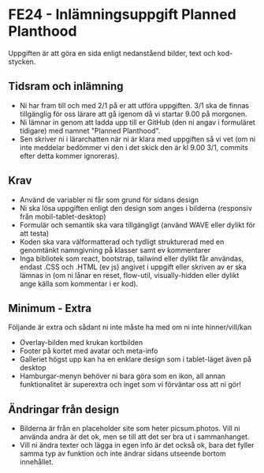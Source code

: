 # FE24 - Inlämningsuppgift Planned Planthood
Uppgiften är att göra en sida enligt nedanståend bilder, text och kod-stycken.<br> 
## Tidsram och inlämning
* Ni har fram till och med 2/1 på er att utföra uppgiften. 3/1 ska de finnas tillgänglig för oss lärare att gå igenom då vi startar 9.00 på morgonen. 
* Ni lämnar in genom att ladda upp till er GitHub (den ni angav i formuläret tidigare) med namnet "Planned Planthood".
* Sen skriver ni i lärarchatten när ni är klara med uppgiften så vi vet (om ni inte meddelar bedömmer vi den i det skick den är kl 9.00 3/1, commits efter detta kommer ignoreras).
## Krav
* Använd de variabler ni får som grund för sidans design
* Ni ska lösa uppgiften enligt den design som anges i bilderna (responsiv från mobil-tablet-desktop)
* Formulär och semantik ska vara tillgängligt (använd WAVE eller dylikt för att testa)
* Koden ska vara välformatterad och tydligt strukturerad med en genomtänkt namngivning på klasser samt ev kommentarer
* Inga bibliotek som react, bootstrap, tailwind eller dylikt får användas, endast .CSS och .HTML (ev js) angivet i uppgift eller skriven av er ska lämnas in (om ni lånar en reset, flow-util, visually-hidden eller dylikt ange källa som kommentar i er kod). 
## Minimum - Extra
Följande är extra och sådant ni inte måste ha med om ni inte hinner/vill/kan
* Overlay-bilden med krukan kortbilden
* Footer på kortet med avatar och meta-info
* Galleriet högst upp kan ha en enklare design som i tablet-läget även på desktop
* Hamburgar-menyn behöver ni bara göra som en ikon, all annan funktionalitet är superextra och inget som vi förväntar oss att ni gör!
## Ändringar från design
* Bilderna är från en placeholder site som heter picsum.photos. Vill ni använda andra är det ok, men se till att det ser bra ut i sammanhanget.
* Vill ni ändra texter och lägga in egen info är det också ok, bara det fyller samma typ av funktion och inte ändrar sidans utseende bortom innehållet.



  

